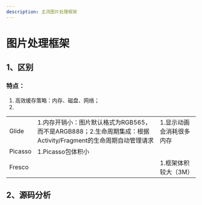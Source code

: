 ```yaml
---
description: 主流图片处理框架
---
```


# 图片处理框架

## 1、区别

### 特点：

1. 高效缓存策略：内存、磁盘、网络；
2. 
|  |  |  |
| :--- | :--- | :--- |
| Glide | 1.内存开销小：图片默认格式为RGB565，而不是ARGB888；2.生命周期集成：根据Activity/Fragment的生命周期自动管理请求 | 1.显示动画会消耗很多内存 |
| Picasso | 1.Picasso包体积小 |  |
| Fresco |  | 1.框架体积较大（3M） |

## 2、源码分析

## 

